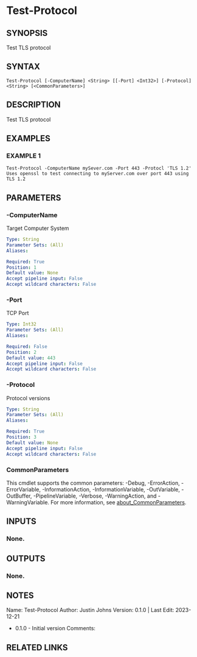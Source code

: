 # Test-Protocol

## SYNOPSIS
Test TLS protocol

## SYNTAX

```
Test-Protocol [-ComputerName] <String> [[-Port] <Int32>] [-Protocol] <String> [<CommonParameters>]
```

## DESCRIPTION
Test TLS protocol

## EXAMPLES

### EXAMPLE 1
```
Test-Protocol -ComputerName mySever.com -Port 443 -Protocl 'TLS 1.2'
Uses openssl to test connecting to myServer.com over port 443 using TLS 1.2
```

## PARAMETERS

### -ComputerName
Target Computer System

```yaml
Type: String
Parameter Sets: (All)
Aliases:

Required: True
Position: 1
Default value: None
Accept pipeline input: False
Accept wildcard characters: False
```

### -Port
TCP Port

```yaml
Type: Int32
Parameter Sets: (All)
Aliases:

Required: False
Position: 2
Default value: 443
Accept pipeline input: False
Accept wildcard characters: False
```

### -Protocol
Protocol versions

```yaml
Type: String
Parameter Sets: (All)
Aliases:

Required: True
Position: 3
Default value: None
Accept pipeline input: False
Accept wildcard characters: False
```

### CommonParameters
This cmdlet supports the common parameters: -Debug, -ErrorAction, -ErrorVariable, -InformationAction, -InformationVariable, -OutVariable, -OutBuffer, -PipelineVariable, -Verbose, -WarningAction, and -WarningVariable. For more information, see [about_CommonParameters](http://go.microsoft.com/fwlink/?LinkID=113216).

## INPUTS

### None.
## OUTPUTS

### None.
## NOTES
Name:     Test-Protocol
Author:   Justin Johns
Version:  0.1.0 | Last Edit: 2023-12-21
- 0.1.0 - Initial version
Comments:

## RELATED LINKS
